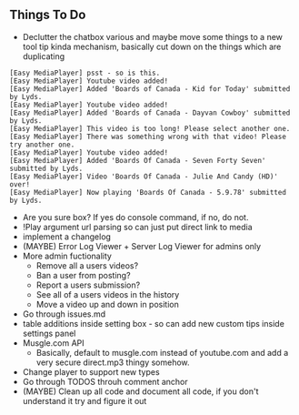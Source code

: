 ## Things To Do


* Declutter the chatbox various and maybe move some things to a new tool tip kinda mechanism, basically cut down on the things which are duplicating

```
[Easy MediaPlayer] psst - so is this.
[Easy MediaPlayer] Youtube video added!
[Easy MediaPlayer] Added 'Boards of Canada - Kid for Today' submitted by Lyds.
[Easy MediaPlayer] Youtube video added!
[Easy MediaPlayer] Added 'Boards of Canada - Dayvan Cowboy' submitted by Lyds.
[Easy MediaPlayer] This video is too long! Please select another one.
[Easy MediaPlayer] There was something wrong with that video! Please try another one.
[Easy MediaPlayer] Youtube video added!
[Easy MediaPlayer] Added 'Boards Of Canada - Seven Forty Seven' submitted by Lyds.
[Easy MediaPlayer] Video 'Boards Of Canada - Julie And Candy (HD)' over!
[Easy MediaPlayer] Now playing 'Boards Of Canada - 5.9.78' submitted by Lyds.

```

* Are you sure box? If yes do console command, if no, do not.
* !Play argument url parsing so can just put direct link to media
* implement a changelog
* (MAYBE) Error Log Viewer + Server Log Viewer for admins only
* More admin fuctionality
    - Remove all a users videos?
    - Ban a user from posting?
    - Report a users submission?
    - See all of a users videos in the history
    - Move a video up and down in position
* Go through issues.md
* table additions inside setting box - so can add new custom tips inside settings panel
* Musgle.com API
    - Basically, default to musgle.com instead of youtube.com and add a very
    secure direct.mp3 thingy somehow.
* Change player to support new types
* Go through TODOS throuh comment anchor
* (MAYBE) Clean up all code and document all code, if you don't understand it try and figure it out